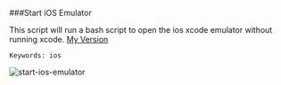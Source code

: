 ###Start iOS Emulator

This script will run a bash script to open the ios xcode emulator without running xcode. [My Version](https://github.com/chrishough/myconfigurations/raw/master/software/alfredapp/community/start-ios-emulator.alfredworkflow) 

```
Keywords: ios
```

![start-ios-emulator](https://github.com/chrishough/myconfigurations/raw/master/graphics/alfred-screenshots/start-ios-emulator.png)

